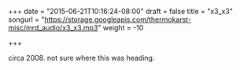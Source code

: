 +++
date = "2015-06-21T10:16:24-08:00"
draft = false
title = "x3_x3"
songurl = "https://storage.googleapis.com/thermokarst-misc/mrd_audio/x3_x3.mp3"
weight = -10

+++

circa 2008. not sure where this was heading.
